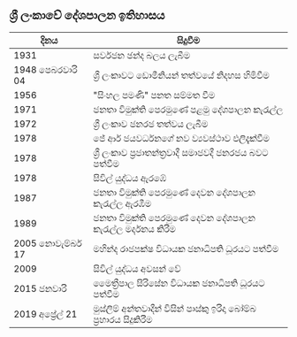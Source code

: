 ## ශ්‍රී ලංකා​වේ දේශපාලන ඉතිහාසය

| දිනය | සිදුවීම |
|-----|-------|
| 1931 | සර්වජන ඡන්ද බලය ලැබීම |
| 1948 පෙබරවාරි 04 | ශ්‍රී ලංකාවට ඩොමීනියන් තත්වයේ නිදහස හිමිවීම |
| 1956 | "සිංහල පමණි" පනත සම්මත වීම |
| 1971 | ජනතා විමුක්ති පෙරමුණේ පළමු දේශපාලන කැරැල්ල |
| 1972 | ශ්‍රී ලංකාව ජනරජ තත්වය ලැබීම |
| 1978 | ජේ ආර් ජයවර්ධනගේ නව ව්‍යවස්ථාව එලිදැක්වීම |
| 1978 | ශ්‍රී ලංකාව ප්‍රජාතන්ත්‍රවාදී සමාජවදී ජනරජය බවට පත්වීම |
| 1978 | සිවිල් යුද්ධය ඇරඹේ |
| 1987 | ජනතා විමුක්ති පෙරමුණේ දෙවන දේශපාලන කැරැල්ල ඇරඹීම |
| 1989 | ජනතා විමුක්ති පෙරමුණේ දෙවන දේශපාලන කැරැල්ල මර්දනය කිරීම |
| 2005 නොවැම්බර් 17 | මහින්ද රාජපක්ෂ විධායක ජනාධිපති ධූරයට පත්වීම |
| 2009 | සිවිල් යුද්ධය අවසන් වේ |
| 2015 ජනවාරි | මෛත්‍රීපාල සිරිසේන විධායක ජනාධිපති ධූරයට පත්වීම |
| 2019 අප්‍රේල් 21 | මුස්ලිම් අන්තවාදීන්​ විසින් පාස්කු ඉරිදා බෝම්බ ප්‍රහාරය සිදුකිරීම |

